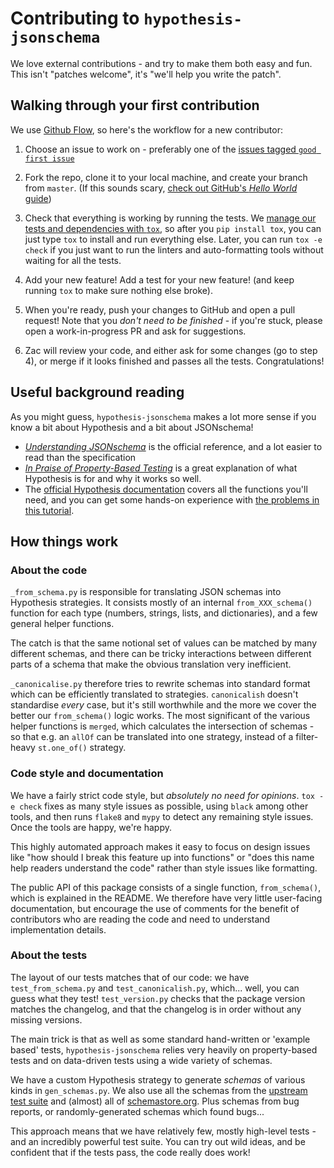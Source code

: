 # Contributing to `hypothesis-jsonschema`

We love external contributions - and try to make them both easy and fun.
This isn't "patches welcome", it's "we'll help you write the patch".


## Walking through your first contribution

We use [Github Flow](https://guides.github.com/introduction/flow/index.html),
so here's the workflow for a new contributor:

1. Choose an issue to work on - preferably one of the
   [issues tagged `good first issue`](https://github.com/python-jsonschema/hypothesis-jsonschema/issues?q=is%3Aissue+is%3Aopen+label%3A%22good+first+issue%22)

2. Fork the repo, clone it to your local machine, and create your branch from `master`.
   (If this sounds scary, [check out GitHub's *Hello World* guide](https://guides.github.com/activities/hello-world/))

3. Check that everything is working by running the tests.  We
   [manage our tests and dependencies with `tox`](https://tox.readthedocs.io/en/latest/index.html),
   so after you `pip install tox`, you can just type `tox` to install and run
   everything else.  Later, you can run `tox -e check` if you just want to run
   the linters and auto-formatting tools without waiting for all the tests.

4. Add your new feature!  Add a test for your new feature!
   (and keep running `tox` to make sure nothing else broke).

5. When you're ready, push your changes to GitHub and open a pull request!
   Note that you *don't need to be finished* - if you're stuck, please open a
   work-in-progress PR and ask for suggestions.

6. Zac will review your code, and either ask for some changes (go to step 4),
   or merge if it looks finished and passes all the tests.  Congratulations!


## Useful background reading

As you might guess, `hypothesis-jsonschema` makes a lot more sense if you know a
bit about Hypothesis and a bit about JSONschema!

- [*Understanding JSONschema*](https://json-schema.org/understanding-json-schema/)
  is the official reference, and a lot easier to read than the specification
- [*In Praise of Property-Based Testing*](https://increment.com/testing/in-praise-of-property-based-testing/)
  is a great explanation of what Hypothesis is for and why it works so well.
- The [official Hypothesis documentation](https://hypothesis.readthedocs.io/en/latest/)
  covers all the functions you'll need, and you can get some hands-on experience with
  [the problems in this tutorial](https://github.com/Zac-HD/escape-from-automanual-testing/).


## How things work

### About the code

`_from_schema.py` is responsible for translating JSON schemas into Hypothesis
strategies.  It consists mostly of an internal `from_XXX_schema()` function
for each type (numbers, strings, lists, and dictionaries), and a few general
helper functions.

The catch is that the same notional set of values can be matched by many
different schemas, and there can be tricky interactions between different
parts of a schema that make the obvious translation very inefficient.

`_canonicalise.py` therefore tries to rewrite schemas into standard format which
can be efficiently translated to strategies.  `canonicalish` doesn't standardise
*every* case, but it's still worthwhile and the more we cover the better our
`from_schema()` logic works.  The most significant of the various helper functions
is `merged`, which calculates the intersection of schemas - so that e.g. an `allOf`
can be translated into one strategy, instead of a filter-heavy `st.one_of()`
strategy.


### Code style and documentation

We have a fairly strict code style, but *absolutely no need for opinions*.
`tox -e check` fixes as many style issues as possible, using `black` among
other tools, and then runs `flake8` and `mypy` to detect any remaining style
issues.  Once the tools are happy, we're happy.

This highly automated approach makes it easy to focus on design issues like
"how should I break this feature up into functions" or "does this name help
readers understand the code" rather than style issues like formatting.

The public API of this package consists of a single function, `from_schema()`,
which is explained in the README.  We therefore have very little user-facing
documentation, but encourage the use of comments for the benefit of contributors
who are reading the code and need to understand implementation details.


### About the tests

The layout of our tests matches that of our code: we have `test_from_schema.py`
and `test_canonicalish.py`, which... well, you can guess what they test!
`test_version.py` checks that the package version matches the changelog, and
that the changelog is in order without any missing versions.

The main trick is that as well as some standard hand-written or 'example based'
tests, `hypothesis-jsonschema` relies very heavily on property-based tests and
on data-driven tests using a wide variety of schemas.

We have a custom Hypothesis strategy to generate *schemas* of various kinds
in `gen_schemas.py`. We also use all the schemas from the
[upstream test suite](https://github.com/json-schema-org/JSON-Schema-Test-Suite)
and (almost) all of [schemastore.org](http://schemastore.org/json/).
Plus schemas from bug reports, or randomly-generated schemas which found bugs...

This approach means that we have relatively few, mostly high-level tests -
and an incredibly powerful test suite.  You can try out wild ideas, and be
confident that if the tests pass, the code really does work!
